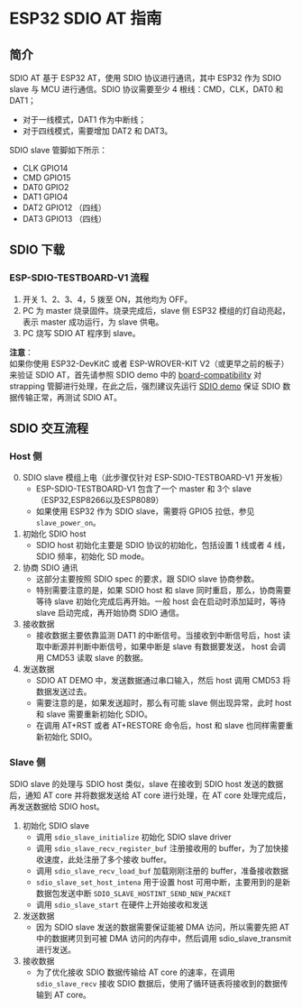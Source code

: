 ESP32 SDIO AT 指南
=============

## 简介
SDIO AT 基于 ESP32 AT，使用 SDIO 协议进行通讯，其中 ESP32 作为 SDIO slave 与 MCU 进行通信。SDIO 协议需要至少 4 根线：CMD，CLK，DAT0 和 DAT1；

* 对于一线模式，DAT1 作为中断线；
* 对于四线模式，需要增加 DAT2 和 DAT3。  

SDIO slave 管脚如下所示：

* CLK GPIO14
* CMD GPIO15
* DAT0 GPIO2
* DAT1 GPIO4
* DAT2 GPIO12 （四线）
* DAT3 GPIO13 （四线）

## SDIO 下载

### ESP-SDIO-TESTBOARD-V1 流程

1. 开关 1、2、3、4，5 拨至 ON，其他均为 OFF。
2. PC 为 master 烧录固件。烧录完成后，slave 侧 ESP32 模组的灯自动亮起，表示 master 成功运行，为 slave 供电。
3. PC 烧写 SDIO AT 程序到 slave。

**注意**：  
如果你使用 ESP32-DevKitC 或者 ESP-WROVER-KIT V2（或更早之前的板子）来验证 SDIO AT，首先请参照 SDIO demo 中的 [board-compatibility](https://github.com/espressif/esp-idf/tree/master/examples/peripherals/sdio#board-compatibility) 对 strapping 管脚进行处理，在此之后，强烈建议先运行 [SDIO demo](https://github.com/espressif/esp-idf/tree/master/examples/peripherals/sdio) 保证 SDIO 数据传输正常，再测试 SDIO AT。

## SDIO 交互流程

### Host 侧

0. SDIO slave 模组上电（此步骤仅针对 ESP-SDIO-TESTBOARD-V1 开发板）  
    * ESP-SDIO-TESTBOARD-V1 包含了一个 master 和 3个 slave（ESP32,ESP8266以及ESP8089）
    * 如果使用 ESP32 作为 SDIO slave，需要将 GPIO5 拉低，参见 `slave_power_on`。 
1. 初始化 SDIO host  
    * SDIO host 初始化主要是 SDIO 协议的初始化，包括设置 1 线或者 4 线，SDIO 频率，初始化 SD mode。
2. 协商 SDIO 通讯   
    * 这部分主要按照 SDIO spec 的要求，跟 SDIO slave 协商参数。
    * 特别需要注意的是，如果 SDIO host 和 slave 同时重启，那么，协商需要等待 slave 初始化完成后再开始。一般 host 会在启动时添加延时，等待 slave 启动完成，再开始协商 SDIO 通信。
3. 接收数据  
    * 接收数据主要依靠监测 DAT1 的中断信号。当接收到中断信号后，host 读取中断源并判断中断信号，如果中断是 slave 有数据要发送， host 会调用 CMD53 读取 slave 的数据。
4. 发送数据  
    * SDIO AT DEMO 中，发送数据通过串口输入，然后 host 调用 CMD53 将数据发送过去。
    * 需要注意的是，如果发送超时，那么有可能 slave 侧出现异常，此时 host 和 slave 需要重新初始化 SDIO。
    * 在调用 AT+RST 或者 AT+RESTORE 命令后，host 和 slave 也同样需要重新初始化 SDIO。

### Slave 侧

​SDIO slave 的处理与 SDIO host 类似，slave 在接收到 SDIO host 发送的数据后，通知 AT core 并将数据发送给 AT core 进行处理，在 AT core 处理完成后，再发送数据给 SDIO host。

1. 初始化 SDIO slave  
    * 调用 `sdio_slave_initialize` 初始化 SDIO slave driver
    * 调用 `sdio_slave_recv_register_buf` 注册接收用的 buffer，为了加快接收速度，此处注册了多个接收 buffer。
    * 调用 `sdio_slave_recv_load_buf` 加载刚刚注册的 buffer，准备接收数据
    * `sdio_slave_set_host_intena` 用于设置 host 可用中断，主要用到的是新数据包发送中断 `SDIO_SLAVE_HOSTINT_SEND_NEW_PACKET` 
    * 调用 `sdio_slave_start` 在硬件上开始接收和发送
2. 发送数据  
    * 因为 SDIO  slave 发送的数据需要保证能被 DMA 访问，所以需要先把 AT 中的数据拷贝到可被 DMA 访问的内存中，然后调用 sdio_slave_transmit 进行发送。
3. 接收数据  
    * 为了优化接收 SDIO 数据传输给 AT core 的速率，在调用 `sdio_slave_recv` 接收 SDIO 数据后，使用了循环链表将接收到的数据传输到 AT core。
